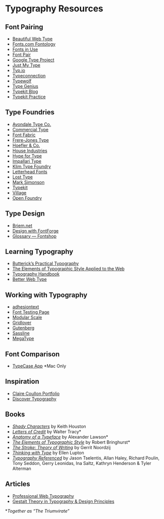 # Typography Resources

## Font Pairing
- [Beautiful Web Type](http://hellohappy.org/beautiful-web-type/)
- [Fonts.com Fontology](http://www.fonts.com/content/learning/fontology)
- [Fonts in Use](http://fontsinuse.com)
- [Font Pair](http://fontpair.co/)
- [Google Type Project](http://femmebot.github.io/google-type/)
- [Just My Type](http://justmytype.co/)
- [Typ.io](http://typ.io/)
- [Typeconnection](http://www.typeconnection.com/matches.php)
- [Typewolf](http://www.typewolf.com)
- [Type Genius](http://www.typegenius.com/)
- [Typekit Blog](http://blog.typekit.com/2012/05/23/type-study-pairing-typefaces/)
- [Typekit Practice](http://practice.typekit.com/reference/)

## Type Foundries
- [Avondale Type Co.](https://avondaletypeco.com)
- [Commercial Type](https://commercialtype.com)
- [Font Fabric](http://fontfabric.com)
- [Frere-Jones Type](http://www.frerejones.com)
- [Hoefler & Co.](http://www.typography.com)
- [House Industries](http://www.houseind.com)
- [Hype for Type](http://www.hypefortype.com)
- [Impallari Type](http://www.impallari.com)
- [Klim Type Foundry](https://klim.co.nz)
- [Letterhead Fonts](http://www.letterheadfonts.com)
- [Lost Type](http://losttype.com)
- [Mark Simonson](http://www.marksimonson.com)
- [Typekit](https://typekit.com)
- [Village](http://vllg.com)
- [Open Foundry](http://open-foundry.com/)

## Type Design
- [Briem.net](http://briem.net)
- [Design with FontForge](http://designwithfontforge.com)
- [Glossary — Fontshop](https://www.fontshop.com/glossary)

## Learning Typography
- [Butterick’s Practical Typography](http://practicaltypography.com/)
- [The Elements of Typographic Style Applied to the Web](http://webtypography.net/)
- [Typography Handbook](http://typographyhandbook.com)
- [Better Web Type](https://betterwebtype.com)

## Working with Typography
- [adhesiontext](http://www.adhesiontext.com)
- [Font Testing Page](http://www.impallari.com/testing)
- [Modular Scale](http://www.modularscale.com)
- [Gridlover](http://www.gridlover.net)
- [Gutenberg](http://matejlatin.github.io/Gutenberg/)
- [Sassline](https://sassline.com/)
- [MegaType](http://megatype.studiothick.com/)


## Font Comparison
- [TypeCase App](http://typecaseapp.com) *Mac Only

## Inspiration
- [Claire Coullon Portfolio](http://coullon.com)
- [Discover Typography](https://discover.typography.com/)

## Books
- [_Shady Characters_](http://www.shadycharacters.co.uk/) by Keith Houston
- [_Letters of Credit_](http://www.amazon.com/Letters-Credit-View-Type-Design/dp/1567922406) by Walter Tracy\*
- [_Anatomy of a Typeface_](http://www.amazon.com/Anatomy-Typeface-Alexander-S-Lawson/dp/0879233338) by Alexander Lawson\*
- [_The Elements of Typographic Style_](http://www.amazon.co.uk/exec/obidos/ASIN/0881792128/jalfrezi-21/) by Robert Bringhurst\*
- [_The Stroke: Theory of Writing_](https://hyphenpress.co.uk/products/books/978-0-907259-30-5) by Gerrit Noordzij
- [_Thinking with Type_](http://www.thinkingwithtype.com) by Ellen Lupton
- [_Typography Referenced_](http://www.amazon.com/Typography-Referenced-Comprehensive-Language-Practice/dp/1592537022) by Jason Tselentis, Allan Haley, Richard Poulin, Tony Seddon, Gerry Leonidas, Ina Saltz, Kathryn Henderson & Tyler Alterman

## Articles
- [Professional Web Typography](https://prowebtype.com)
- [Gestalt Theory in Typography & Design Principles](http://www.howdesign.com/resources-education/online-design-courses-education/gestalt-theory-typography-design-principles/)


\**Together as “The Triumvirate”*
